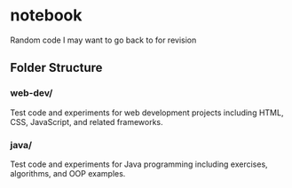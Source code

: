# notebook
Random code I may want to go back to for revision

## Folder Structure

### web-dev/
Test code and experiments for web development projects including HTML, CSS, JavaScript, and related frameworks.

### java/
Test code and experiments for Java programming including exercises, algorithms, and OOP examples.
